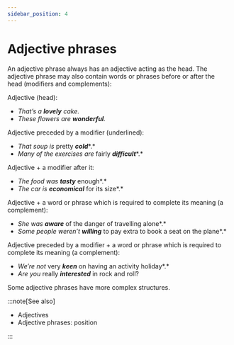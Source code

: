 ```yaml
---
sidebar_position: 4
---
```


# Adjective phrases

An adjective phrase always has an adjective acting as the head. The adjective phrase may also contain words or phrases before or after the head (modifiers and complements):

Adjective (head):

- *That’s a **lovely** cake.*
- *These flowers are **wonderful**.*

Adjective preceded by a modifier (underlined):

- *That soup is* pretty ***cold****.*
- *Many of the exercises are* fairly ***difficult****.*

Adjective + a modifier after it:

- *The food was* ***tasty*** enough*.*
- *The car is* ***economical*** for its size*.*

Adjective + a word or phrase which is required to complete its meaning (a complement):

- *She was* ***aware*** of the danger of travelling alone*.*
- *Some people weren’t* ***willing*** to pay extra to book a seat on the plane*.*

Adjective preceded by a modifier + a word or phrase which is required to complete its meaning (a complement):

- *We’re not* very ***keen*** on having an activity holiday*.*
- *Are you* really ***interested*** in rock and roll?

Some adjective phrases have more complex structures.

:::note[See also]

- Adjectives
- Adjective phrases: position

:::
